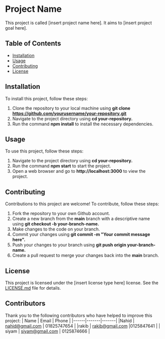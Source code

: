 # Project Name
This project is called [insert project name here]. It aims to [insert project goal here].
## Table of Contents
- [Installation](https://www.example.com)
- [Usage](https://www.example.com)
- [Contributing](https://www.example.com)
- [License](https://www.example.com)
## Installation
To install this project, follow these steps:
1. Clone the repository to your local machine using **git clone
https://github.com/yourusername/your-repository.git**
2. Navigate to the project directory using **cd your-repository.**
3. Run the command **npm install** to install the necessary dependencies.
## Usage
To use this project, follow these steps:
1. Navigate to the project directory using **cd your-repository.**
2. Run the command **npm start** to start the project.
3. Open a web browser and go to **http://localhost:3000** to view the project.
## Contributing
Contributions to this project are welcome! To contribute, follow these steps:
1. Fork the repository to your own Github account.
2. Create a new branch from the **main** branch with a descriptive name using **git
checkout -b your-branch-name.**
3. Make changes to the code on your branch.
4. Commit your changes using **git commit -m "Your commit message here".**
5. Push your changes to your branch using **git push origin your-branch-name.**
6. Create a pull request to merge your changes back into the **main** branch.
## License
This project is licensed under the [insert license type here] license. See the [LICENSE.md](https://www.example.com) file for details.
## Contributors
Thank you to the following contributors who have helped to improve this project:
| Name | Email | Phone |
|------|-------|-------|
|Nahid | nahid@gmail.com | 01825747654 |
|rakib | rakib@gmail.com |0125847641 |
| siyam | siyam@gmail.com | 0125874666 |

